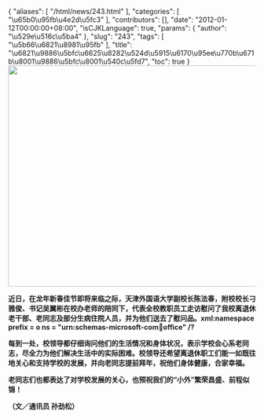 {
    "aliases": [
        "/html/news/243.html"
    ],
    "categories": [
        "\u65b0\u95fb\u4e2d\u5fc3"
    ],
    "contributors": [],
    "date": "2012-01-12T00:00:00+08:00",
    "isCJKLanguage": true,
    "params": {
        "author": "\u529e\u516c\u5ba4"
    },
    "slug": "243",
    "tags": [
        "\u5b66\u6821\u8981\u95fb"
    ],
    "title": "\u6821\u9886\u5bfc\u6625\u8282\u524d\u5915\u6170\u95ee\u770b\u671b\u8001\u9886\u5bfc\u8001\u540c\u5fd7",
    "toc": true
}
**<img
    src="https://cdn.tfls.online/mirror/full/06cbe52451f27e2f2de9c1883465d67df2397af4.jpg"
    style="display:block;margin-left:auto;margin-right:auto;"
    decoding="async"
    fetchpriority="auto"
    loading="lazy"
    height="450"
    width="600"
/>**

**近日，在龙年新春佳节即将来临之际，天津外国语大学副校长陈法春，附校校长刁雅俊、书记吴翼彬在校办老师的陪同下，代表全校教职员工走访慰问了我校离退休老干部、老同志及部分生病住院人员，并为他们送去了慰问品。xml:namespace prefix = o ns = "urn:schemas-microsoft-com:office:office" /?**

**每到一处，校领导都仔细询问他们的生活情况和身体状况，表示学校会心系老同志，尽全力为他们解决生活中的实际困难。校领导还希望离退休职工们能一如既往地关心和支持学校的发展，并向老同志提前拜年，祝他们身体健康，合家幸福。**

**老同志们也都表达了对学校发展的关心，也预祝我们的“小外”繁荣昌盛、前程似锦！**

**（文／通讯员 孙劲松）**

